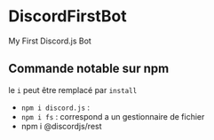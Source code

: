 # DiscordFirstBot
My First Discord.js Bot

## Commande notable sur npm
le `i` peut être remplacé par `install`

- `npm i discord.js` : 
- `npm i fs` : correspond a un gestionnaire de fichier
- npm i @discordjs/rest
